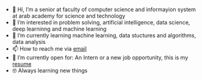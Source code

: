 - 👋 Hi, I’m a senior at faculty of computer science and informayion system at arab academy for science and technology 
- 👀 I’m interested in problem solving, artificial intelligence, data science, deep learninng and machine learning 
- 🌱 I’m currently learning machine learning, data stuctures and algorithms, data analysis
- 📫 How to reach me via [email](sfouda47@gmail.com)
- 🤔 I’m currently open for: An Intern or a new job opportunity, this is my [resume](https://github.com/sarahfoudaa/sarahfoudaa/files/8617761/sarah-fouda.pdf)
- 🤓 Always learning new things


<!---
sarahfoudaa/sarahfoudaa is a ✨ special ✨ repository because its `README.md` (this file) appears on your GitHub profile.
You can click the Preview link to take a look at your changes.
--->

